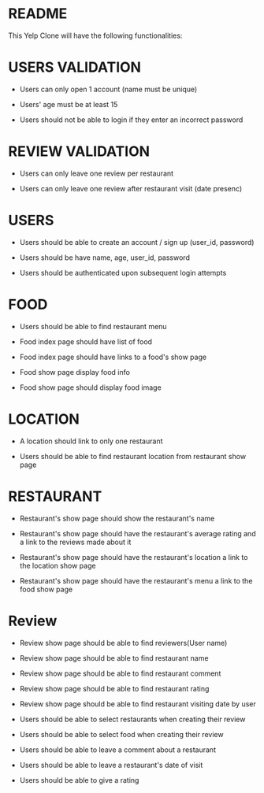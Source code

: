 # README

This Yelp Clone will have the following functionalities: 

# USERS VALIDATION
- Users can only open 1 account (name must be unique)

- Users' age must be at least 15

- Users should not be able to login if they enter an incorrect password

# REVIEW VALIDATION
- Users can only leave one review per restaurant

- Users can only leave one review after restaurant visit (date presenc)

# USERS
- Users should be able to create an account / sign up (user_id, password)

- Users should be have name, age, user_id, password

- Users should be authenticated upon subsequent login attempts


# FOOD
- Users should be able to find restaurant menu

- Food index page should have list of food

- Food index page should have links to a food's show page

- Food show page display food info

- Food show page should display food image

# LOCATION
- A location should link to only one restaurant

- Users should be able to find restaurant location from restaurant show page

# RESTAURANT
- Restaurant's show page should show the restaurant's name

- Restaurant's show page should have the restaurant's average rating and a link to the reviews made about it

- Restaurant's show page should have the restaurant's location a link to the location show page

- Restaurant's show page should have the restaurant's menu a link to the food show page

# Review
- Review show page should be able to find reviewers(User name)

- Review show page should be able to find restaurant name 

- Review show page should be able to find restaurant comment

- Review show page should be able to find restaurant rating

- Review show page should be able to find restaurant visiting date by user

- Users should be able to select restaurants when creating their review

- Users should be able to select food when creating their review

- Users should be able to leave a comment about a restaurant 

- Users should be able to leave a restaurant's date of visit

- Users should be able to give a rating


